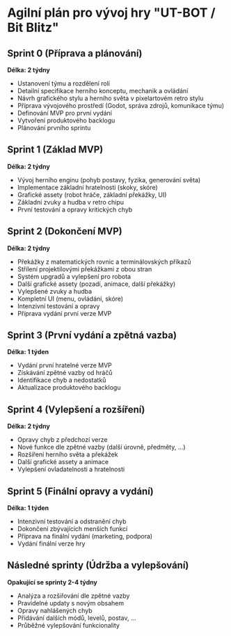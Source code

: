 # Agilní plán pro vývoj hry "UT-BOT / Bit Blitz"

## Sprint 0 (Příprava a plánování)
**Délka: 2 týdny**

- Ustanovení týmu a rozdělení rolí
- Detailní specifikace herního konceptu, mechanik a ovládání
- Návrh grafického stylu a herního světa v pixelartovém retro stylu
- Příprava vývojového prostředí (Godot, správa zdrojů, komunikace týmu)
- Definování MVP pro první vydání
- Vytvoření produktového backlogu
- Plánování prvního sprintu

## Sprint 1 (Základ MVP)
**Délka: 2 týdny**

- Vývoj herního enginu (pohyb postavy, fyzika, generování světa)
- Implementace základní hratelnosti (skoky, skóre)
- Grafické assety (robot hráče, základní překážky, UI)
- Základní zvuky a hudba v retro chipu
- První testování a opravy kritických chyb

## Sprint 2 (Dokončení MVP)
**Délka: 2 týdny**

- Překážky z matematických rovnic a terminálovských příkazů
- Střílení projektilovými překážkami z obou stran
- Systém upgradů a vylepšení pro robota
- Další grafické assety (pozadí, animace, další překážky)
- Vylepšené zvuky a hudba
- Kompletní UI (menu, ovládání, skóre)
- Intenzivní testování a opravy
- Příprava vydání první verze MVP

## Sprint 3 (První vydání a zpětná vazba)
**Délka: 1 týden**

- Vydání první hratelné verze MVP
- Získávání zpětné vazby od hráčů
- Identifikace chyb a nedostatků
- Aktualizace produktového backlogu

## Sprint 4 (Vylepšení a rozšíření)
**Délka: 2 týdny**

- Opravy chyb z předchozí verze
- Nové funkce dle zpětné vazby (další úrovně, předměty, ...)
- Rozšíření herního světa a překážek
- Další grafické assety a animace
- Vylepšení ovladatelnosti a hratelnosti

## Sprint 5 (Finální opravy a vydání)
**Délka: 1 týden**

- Intenzivní testování a odstranění chyb
- Dokončení zbývajících menších funkcí
- Příprava na finální vydání (marketing, podpora)
- Vydání finální verze hry

## Následné sprinty (Údržba a vylepšování)
**Opakující se sprinty 2-4 týdny**

- Analýza a rozšiřování dle zpětné vazby
- Pravidelné updaty s novým obsahem
- Opravy nahlášených chyb
- Přidávání dalších módů, levelů, postav, ...
- Průběžné vylepšování funkcionality
